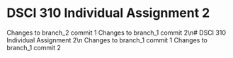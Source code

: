 # DSCI 310 Individual Assignment 2
Changes to branch_2 commit 1
Changes to branch_1 commit 2\n# DSCI 310 Individual Assignment 2\n
Changes to branch_1 commit 1
Changes to branch_1 commit 2
